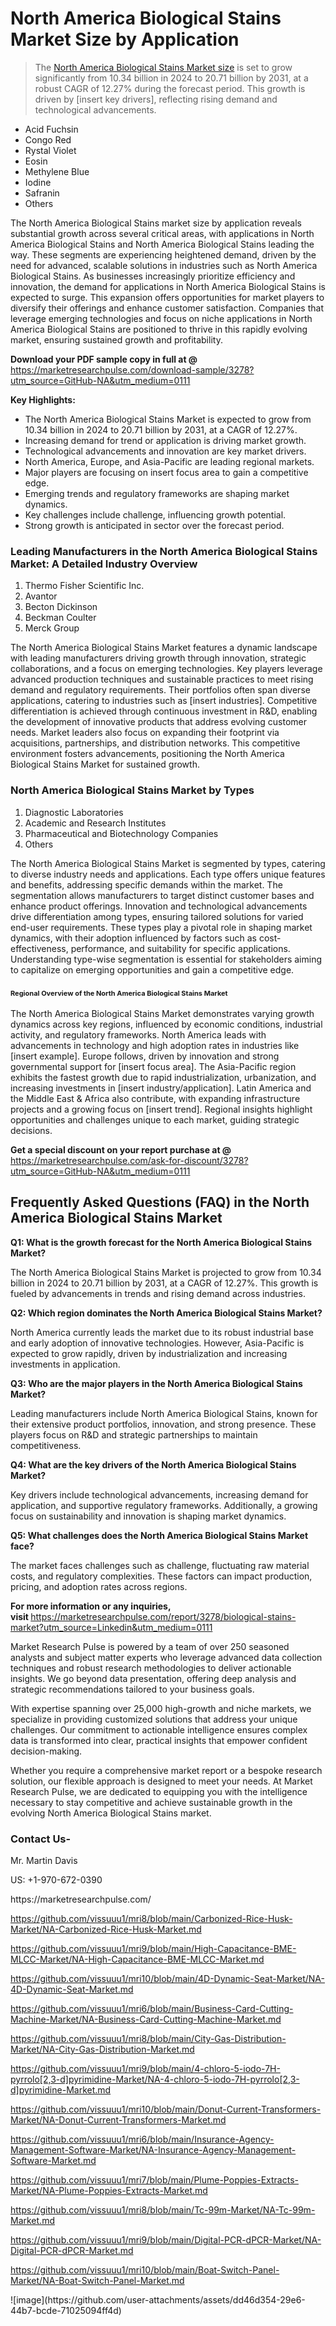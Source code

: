 <h1>North America Biological Stains Market&nbsp;Size by Application</h1><blockquote><p>The <a href="https://marketresearchpulse.com/download-sample/3278?utm_source=GitHub-NA&amp;utm_medium=0111">North America Biological Stains Market size</a> is set to grow significantly from 10.34 billion in 2024 to 20.71 billion by 2031, at a robust CAGR of 12.27% during the forecast period. This growth is driven by [insert key drivers], reflecting rising demand and technological advancements.</p></blockquote><ul><li>Acid Fuchsin <li> Congo Red <li> Rystal Violet <li> Eosin <li> Methylene Blue <li> Iodine <li> Safranin <li> Others</li></ul><p>The North America Biological Stains market size by application reveals substantial growth across several critical areas, with applications in North America Biological Stains and North America Biological Stains leading the way. These segments are experiencing heightened demand, driven by the need for advanced, scalable solutions in industries such as North America Biological Stains. As businesses increasingly prioritize efficiency and innovation, the demand for applications in North America Biological Stains is expected to surge. This expansion offers opportunities for market players to diversify their offerings and enhance customer satisfaction. Companies that leverage emerging technologies and focus on niche applications in North America Biological Stains are positioned to thrive in this rapidly evolving market, ensuring sustained growth and profitability.</p><p><strong>Download your PDF sample copy in full at @ </strong><a href="https://marketresearchpulse.com/download-sample/3278?utm_source=GitHub-NA&amp;utm_medium=0111">https://marketresearchpulse.com/download-sample/3278?utm_source=GitHub-NA&amp;utm_medium=0111</a></p><p><strong>Key Highlights: </strong></p><ul><li>The North America Biological Stains Market is expected to grow from 10.34 billion in 2024 to 20.71 billion by 2031, at a CAGR of 12.27%.</li><li>Increasing demand for trend or application is driving market growth.</li><li>Technological advancements and innovation are key market drivers.</li><li>North America, Europe, and Asia-Pacific are leading regional markets.</li><li>Major players are focusing on insert focus area to gain a competitive edge.</li><li>Emerging trends and regulatory frameworks are shaping market dynamics.</li><li>Key challenges include challenge, influencing growth potential.</li><li>Strong growth is anticipated in sector over the forecast period.</li></ul><h3>Leading Manufacturers in the North America Biological Stains Market: A Detailed Industry Overview</h3><ol><li>Thermo Fisher Scientific Inc.</li><li>Avantor</li><li>Becton Dickinson</li><li>Beckman Coulter</li><li>Merck Group</li></ol><div class="flex max-w-full flex-col flex-grow"><div class="min-h-8 text-message flex w-full flex-col items-end gap-2 whitespace-normal break-words [.text-message+&amp;]:mt-5" dir="auto" data-message-author-role="assistant" data-message-id="fd8432e4-4910-450d-b182-61b7bfb0a01f" data-message-model-slug="gpt-4o"><div class="flex w-full flex-col gap-1 empty:hidden first:pt-[3px]"><div class="markdown prose w-full break-words dark:prose-invert light"><p>The North America Biological Stains Market features a dynamic landscape with leading manufacturers driving growth through innovation, strategic collaborations, and a focus on emerging technologies. Key players leverage advanced production techniques and sustainable practices to meet rising demand and regulatory requirements. Their portfolios often span diverse applications, catering to industries such as [insert industries]. Competitive differentiation is achieved through continuous investment in R&amp;D, enabling the development of innovative products that address evolving customer needs. Market leaders also focus on expanding their footprint via acquisitions, partnerships, and distribution networks. This competitive environment fosters advancements, positioning the North America Biological Stains Market for sustained growth.</p></div></div></div></div><h3>North America Biological Stains Market by Types</h3><ol><li>Diagnostic Laboratories <li> Academic and Research Institutes <li> Pharmaceutical and Biotechnology Companies <li> Others</li></ol><div class="flex max-w-full flex-col flex-grow"><div class="min-h-8 text-message flex w-full flex-col items-end gap-2 whitespace-normal break-words [.text-message+&amp;]:mt-5" dir="auto" data-message-author-role="assistant" data-message-id="084470be-0bb7-4664-bddf-5156b4f41249" data-message-model-slug="gpt-4o-mini"><div class="flex w-full flex-col gap-1 empty:hidden first:pt-[3px]"><div class="markdown prose w-full break-words dark:prose-invert light"><p>The North America Biological Stains Market is segmented by types, catering to diverse industry needs and applications. Each type offers unique features and benefits, addressing specific demands within the market. The segmentation allows manufacturers to target distinct customer bases and enhance product offerings. Innovation and technological advancements drive differentiation among types, ensuring tailored solutions for varied end-user requirements. These types play a pivotal role in shaping market dynamics, with their adoption influenced by factors such as cost-effectiveness, performance, and suitability for specific applications. Understanding type-wise segmentation is essential for stakeholders aiming to capitalize on emerging opportunities and gain a competitive edge.</p></div></div></div></div><h3><span style="font-size: 11px;">Regional Overview of the North America Biological Stains Market</span></h3><div class="flex max-w-full flex-col flex-grow"><div class="min-h-8 text-message flex w-full flex-col items-end gap-2 whitespace-normal break-words [.text-message+&amp;]:mt-5" dir="auto" data-message-author-role="assistant" data-message-id="e9038762-ce64-4e30-91c9-9bd413514231" data-message-model-slug="gpt-4o-mini"><div class="flex w-full flex-col gap-1 empty:hidden first:pt-[3px]"><div class="markdown prose w-full break-words dark:prose-invert light"><p>The North America Biological Stains Market demonstrates varying growth dynamics across key regions, influenced by economic conditions, industrial activity, and regulatory frameworks. North America leads with advancements in technology and high adoption rates in industries like [insert example]. Europe follows, driven by innovation and strong governmental support for [insert focus area]. The Asia-Pacific region exhibits the fastest growth due to rapid industrialization, urbanization, and increasing investments in [insert industry/application]. Latin America and the Middle East &amp; Africa also contribute, with expanding infrastructure projects and a growing focus on [insert trend]. Regional insights highlight opportunities and challenges unique to each market, guiding strategic decisions.</p></div></div></div></div><p><strong>Get a special discount on your report purchase at @ </strong><a href="https://marketresearchpulse.com/ask-for-discount/3278?utm_source=GitHub-NA&amp;utm_medium=0111">https://marketresearchpulse.com/ask-for-discount/3278?utm_source=GitHub-NA&amp;utm_medium=0111</a></p><h2>Frequently Asked Questions (FAQ) in the North America Biological Stains Market</h2><p><strong>Q1: What is the growth forecast for the North America Biological Stains Market?</strong></p><p>The North America Biological Stains Market is projected to grow from 10.34 billion in 2024 to 20.71 billion by 2031, at a CAGR of 12.27%. This growth is fueled by advancements in trends and rising demand across industries.</p><p><strong>Q2: Which region dominates the North America Biological Stains Market?</strong></p><p>North America currently leads the market due to its robust industrial base and early adoption of innovative technologies. However, Asia-Pacific is expected to grow rapidly, driven by industrialization and increasing investments in application.</p><p><strong>Q3: Who are the major players in the North America Biological Stains Market?</strong></p><p>Leading manufacturers include North America Biological Stains, known for their extensive product portfolios, innovation, and strong presence. These players focus on R&amp;D and strategic partnerships to maintain competitiveness.</p><p><strong>Q4: What are the key drivers of the North America Biological Stains Market?</strong></p><p>Key drivers include technological advancements, increasing demand for application, and supportive regulatory frameworks. Additionally, a growing focus on sustainability and innovation is shaping market dynamics.</p><p><strong>Q5: What challenges does the North America Biological Stains Market face?</strong></p><p>The market faces challenges such as challenge, fluctuating raw material costs, and regulatory complexities. These factors can impact production, pricing, and adoption rates across regions.</p><p><strong>For more information or any inquiries, visit&nbsp;</strong><a href="https://marketresearchpulse.com/report/3278/biological-stains-market?utm_source=Linkedin&utm_medium=0111">https://marketresearchpulse.com/report/3278/biological-stains-market?utm_source=Linkedin&utm_medium=0111</a></p><p>Market Research Pulse is powered by a team of over 250 seasoned analysts and subject matter experts who leverage advanced data collection techniques and robust research methodologies to deliver actionable insights. We go beyond data presentation, offering deep analysis and strategic recommendations tailored to your business goals.</p><p>With expertise spanning over 25,000 high-growth and niche markets, we specialize in providing customized solutions that address your unique challenges. Our commitment to actionable intelligence ensures complex data is transformed into clear, practical insights that empower confident decision-making.</p><p>Whether you require a comprehensive market report or a bespoke research solution, our flexible approach is designed to meet your needs. At Market Research Pulse, we are dedicated to equipping you with the intelligence necessary to stay competitive and achieve sustainable growth in the evolving North America Biological Stains market.</p><h3><strong>Contact Us-</strong></h3><p>Mr. Martin Davis</p><p>US: +1-970-672-0390</p><p>https://marketresearchpulse.com/</p><p><a href="https://github.com/vissuuu1/mri8/blob/main/Carbonized-Rice-Husk-Market/NA-Carbonized-Rice-Husk-Market.md">https://github.com/vissuuu1/mri8/blob/main/Carbonized-Rice-Husk-Market/NA-Carbonized-Rice-Husk-Market.md</a></p><p><a href="https://github.com/vissuuu1/mri9/blob/main/High-Capacitance-BME-MLCC-Market/NA-High-Capacitance-BME-MLCC-Market.md">https://github.com/vissuuu1/mri9/blob/main/High-Capacitance-BME-MLCC-Market/NA-High-Capacitance-BME-MLCC-Market.md</a></p><p><a href="https://github.com/vissuuu1/mri10/blob/main/4D-Dynamic-Seat-Market/NA-4D-Dynamic-Seat-Market.md">https://github.com/vissuuu1/mri10/blob/main/4D-Dynamic-Seat-Market/NA-4D-Dynamic-Seat-Market.md</a></p><p><a href="https://github.com/vissuuu1/mri6/blob/main/Business-Card-Cutting-Machine-Market/NA-Business-Card-Cutting-Machine-Market.md">https://github.com/vissuuu1/mri6/blob/main/Business-Card-Cutting-Machine-Market/NA-Business-Card-Cutting-Machine-Market.md</a></p><p><a href="https://github.com/vissuuu1/mri8/blob/main/City-Gas-Distribution-Market/NA-City-Gas-Distribution-Market.md">https://github.com/vissuuu1/mri8/blob/main/City-Gas-Distribution-Market/NA-City-Gas-Distribution-Market.md</a></p><p><a href="https://github.com/vissuuu1/mri9/blob/main/4-chloro-5-iodo-7H-pyrrolo[2,3-d]pyrimidine-Market/NA-4-chloro-5-iodo-7H-pyrrolo[2,3-d]pyrimidine-Market.md">https://github.com/vissuuu1/mri9/blob/main/4-chloro-5-iodo-7H-pyrrolo[2,3-d]pyrimidine-Market/NA-4-chloro-5-iodo-7H-pyrrolo[2,3-d]pyrimidine-Market.md</a></p><p><a href="https://github.com/vissuuu1/mri10/blob/main/Donut-Current-Transformers-Market/NA-Donut-Current-Transformers-Market.md">https://github.com/vissuuu1/mri10/blob/main/Donut-Current-Transformers-Market/NA-Donut-Current-Transformers-Market.md</a></p><p><a href="https://github.com/vissuuu1/mri6/blob/main/Insurance-Agency-Management-Software-Market/NA-Insurance-Agency-Management-Software-Market.md">https://github.com/vissuuu1/mri6/blob/main/Insurance-Agency-Management-Software-Market/NA-Insurance-Agency-Management-Software-Market.md</a></p><p><a href="https://github.com/vissuuu1/mri7/blob/main/Plume-Poppies-Extracts-Market/NA-Plume-Poppies-Extracts-Market.md">https://github.com/vissuuu1/mri7/blob/main/Plume-Poppies-Extracts-Market/NA-Plume-Poppies-Extracts-Market.md</a></p><p><a href="https://github.com/vissuuu1/mri8/blob/main/Tc-99m-Market/NA-Tc-99m-Market.md">https://github.com/vissuuu1/mri8/blob/main/Tc-99m-Market/NA-Tc-99m-Market.md</a></p><p><a href="https://github.com/vissuuu1/mri9/blob/main/Digital-PCR-dPCR-Market/NA-Digital-PCR-dPCR-Market.md">https://github.com/vissuuu1/mri9/blob/main/Digital-PCR-dPCR-Market/NA-Digital-PCR-dPCR-Market.md</a></p><p><a href="https://github.com/vissuuu1/mri10/blob/main/Boat-Switch-Panel-Market/NA-Boat-Switch-Panel-Market.md">https://github.com/vissuuu1/mri10/blob/main/Boat-Switch-Panel-Market/NA-Boat-Switch-Panel-Market.md</a></p>
![image](https://github.com/user-attachments/assets/dd46d354-29e6-44b7-bcde-71025094ff4d)
